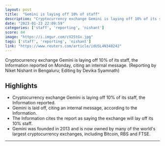 ```yaml
---
layout: post
title:  "Gemini is laying off 10% of staff"
description: "Cryptocurrency exchange Gemini is laying off 10% of its staff, the Information reported on Monday, citing an internal message. (Reporting by Niket Nishant in Bengaluru; Editing by Devika Syamnath)"
date: "2023-01-23 22:09:59"
categories: ['staff', 'reporting', 'nishant']
score: 84
image: "https://i.imgur.com/cV2StGv.jpg"
tags: ['staff', 'reporting', 'nishant']
link: "https://www.reuters.com/article/idUSL4N348242"
---
```


Cryptocurrency exchange Gemini is laying off 10% of its staff, the Information reported on Monday, citing an internal message. (Reporting by Niket Nishant in Bengaluru; Editing by Devika Syamnath)

## Highlights

- Cryptocurrency exchange Gemini is laying off 10% of its staff, the Information reported.
- Gemini is laid off, citing an internal message, according to the Information.
- The Information cites the report as saying the exchange will lay off its 10% staff.
- Gemini was founded in 2013 and is now owned by many of the world's largest cryptocurrency exchanges, including Bitcoin, RBS and FTSE.

---
